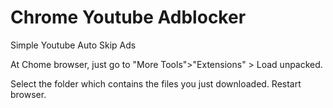 # Chrome Youtube Adblocker
Simple Youtube Auto Skip Ads

At Chome browser, just go to "More Tools">"Extensions" > Load unpacked.

Select the folder which contains the files you just downloaded. Restart browser.
